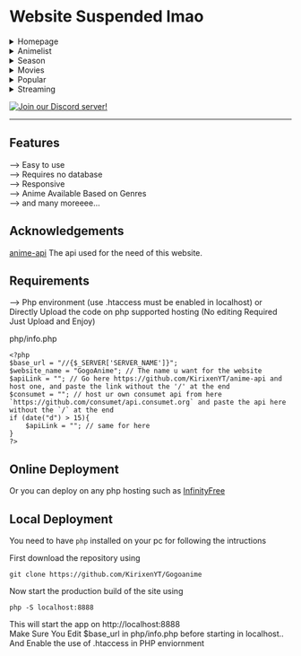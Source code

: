 # Website Suspended lmao

<details>
<summary>Homepage</summary>
<p align="center">
  <img src="./readmeimage/homepage.png" alt="Homepage" width="80%">
</p>
</details>

<details>
<summary>Animelist</summary>
<p align="center">
  <img src="./readmeimage/animelist.png" alt="list" width="80%">
</p>
</details>

<details>
<summary>Season</summary>
<p align="center">
  <img src="./readmeimage/Newseason.png" alt="season" width="80%">
</p>
</details>

<details>
<summary>Movies</summary>
<p align="center">
  <img src="./readmeimage/movies.png" alt="movies" width="80%">
</p>
</details>

<details>
<summary>Popular</summary>
<p align="center">
  <img src="./readmeimage/Popular.png" alt="popular" width="80%">
</p>
</details>

<details>
<summary>Streaming</summary>
<p align="center">
  <img src="./readmeimage/streaming.png" alt="streaming" width="80%">
</p>
</details>

[![Join our Discord server!](https://invidget.switchblade.xyz/BgTWqFnEss)](https://discord.gg/BgTWqFnEss)
<hr/>


## Features 
--> Easy to use <br>
--> Requires no database<br>
--> Responsive<br>
--> Anime Available Based on Genres<br>
--> and many moreeee...

## Acknowledgements

[anime-api](https://github.com/kirixenyt/anime-api) The api used for the need of this website. 

## Requirements
--> Php environment (use .htaccess must be enabled in localhost) or Directly Upload the code on php supported hosting (No editing Required Just Upload and Enjoy)

php/info.php
```
<?php 
$base_url = "//{$_SERVER['SERVER_NAME']}";
$website_name = "GogoAnime"; // The name u want for the website
$apiLink = ""; // Go here https://github.com/KirixenYT/anime-api and host one, and paste the link without the '/' at the end
$consumet = ""; // host ur own consumet api from here `https://github.com/consumet/api.consumet.org` and paste the api here without the `/` at the end
if (date("d") > 15){
    $apiLink = ""; // same for here
}
?>
```

## Online Deployment

Or you can deploy on any php hosting such as <a href="https://www.infinityfree.net/">InfinityFree</a>

## Local Deployment

You need to have `php` installed on your pc for following the intructions

First download the repository using
```
git clone https://github.com/KirixenYT/Gogoanime
```

Now start the production build of the site using
```
php -S localhost:8888
```

This will start the app on http://localhost:8888 <br>
Make Sure You Edit $base_url in php/info.php before starting in localhost.. <br>
And Enable the use of .htaccess in PHP enviornment

